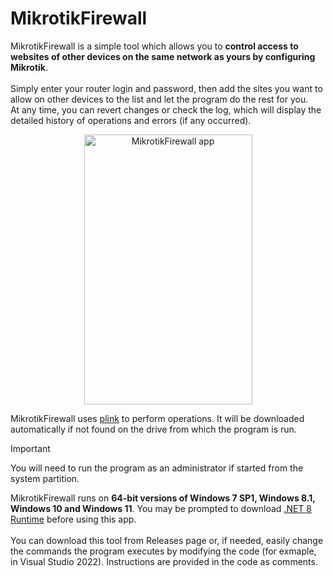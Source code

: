 # MikrotikFirewall
MikrotikFirewall is a simple tool which allows you to **control access to websites of other devices on the same network as yours by configuring Mikrotik**.\
\
Simply enter your router login and password, then add the sites you want to allow on other devices to the list and let the program do the rest for you.\
At any time, you can revert changes or check the log, which will display the detailed history of operations and errors (if any occurred).
<p align="center">
<img width="269" height="432" alt="MikrotikFirewall app" src="https://github.com/user-attachments/assets/8029406b-0739-4cf5-af99-51cea6e124ff" />
</p>


MikrotikFirewall uses [plink](https://www.chiark.greenend.org.uk/~sgtatham/putty/latest.html) to perform operations. It will be downloaded automatically if not found on the drive from which the program is run. 
> [!IMPORTANT]
> You will need to run the program as an administrator if started from the system partition.

MikrotikFirewall runs on **64-bit versions of Windows 7 SP1, Windows 8.1, Windows 10 and Windows 11**. You may be prompted to download [.NET 8 Runtime](https://dotnet.microsoft.com/en-us/download/dotnet/8.0) before using this app.\
\
You can download this tool from Releases page or, if needed, easily change the commands the program executes by modifying the code (for exmaple, in Visual Studio 2022). Instructions are provided in the code as comments.
